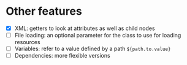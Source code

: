 # Other features

- [x] XML: getters to look at attributes as well as child nodes
- [ ] File loading: an optional parameter for the class to use for loading resources
- [ ] Variables: refer to a value defined by a path ```${path.to.value}```
- [ ] Dependencies: more flexible versions
